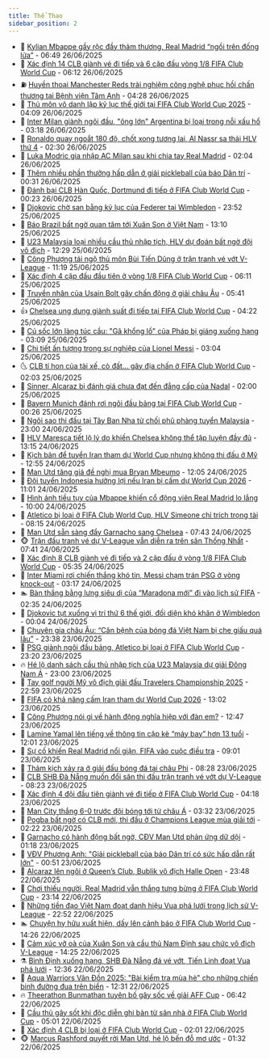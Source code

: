 ```yaml
---
title: Thể Thao
sidebar_position: 2
---
```


<!-- dantri-the-thao:START -->
- 🎡 [Kylian Mbappe gầy rộc đầy thảm thương, Real Madrid “ngồi trên đống lửa”](https://dantri.com.vn/the-thao/kylian-mbappe-gay-roc-day-tham-thuong-real-madrid-ngoi-tren-dong-lua-20250626134554099.htm) - 06:49 26/06/2025
- 💯 [Xác định 14 CLB giành vé đi tiếp và 6 cặp đấu vòng 1/8 FIFA Club World Cup](https://dantri.com.vn/the-thao/xac-dinh-14-clb-gianh-ve-di-tiep-va-6-cap-dau-vong-18-fifa-club-world-cup-20250626131157567.htm) - 06:12 26/06/2025
- ⛽️ [Huyền thoại Manchester Reds trải nghiệm công nghệ phục hồi chấn thương tại Bệnh viện Tâm Anh](https://dantri.com.vn/the-thao/huyen-thoai-manchester-reds-trai-nghiem-cong-nghe-phuc-hoi-chan-thuong-tai-benh-vien-tam-anh-20250626111917018.htm) - 04:28 26/06/2025
- 💃 [Thủ môn vô danh lập kỷ lục thế giới tại FIFA Club World Cup 2025](https://dantri.com.vn/the-thao/thu-mon-vo-danh-lap-ky-luc-the-gioi-tai-fifa-club-world-cup-2025-20250626103756727.htm) - 04:09 26/06/2025
- 🌈 [Inter Milan giành ngôi đầu, &quot;ông lớn&quot; Argentina bị loại trong nỗi xấu hổ](https://dantri.com.vn/the-thao/inter-milan-gianh-ngoi-dau-ong-lon-argentina-bi-loai-trong-noi-xau-ho-20250626101829683.htm) - 03:18 26/06/2025
- 🦅 [Ronaldo quay ngoắt 180 độ, chốt xong tương lai, Al Nassr sa thải HLV thứ 4](https://dantri.com.vn/the-thao/ronaldo-quay-ngoat-180-do-chot-xong-tuong-lai-al-nassr-sa-thai-hlv-thu-4-20250626093017399.htm) - 02:30 26/06/2025
- 🌝 [Luka Modric gia nhập AC Milan sau khi chia tay Real Madrid](https://dantri.com.vn/the-thao/luka-modric-gia-nhap-ac-milan-sau-khi-chia-tay-real-madrid-20250626083235028.htm) - 02:04 26/06/2025
- 🚀 [Thêm nhiều phần thưởng hấp dẫn ở giải pickleball của báo Dân trí](https://dantri.com.vn/the-thao/them-nhieu-phan-thuong-hap-dan-o-giai-pickleball-cua-bao-dan-tri-20250626072333187.htm) - 00:31 26/06/2025
- 🎉 [Đánh bại CLB Hàn Quốc, Dortmund đi tiếp ở FIFA Club World Cup](https://dantri.com.vn/the-thao/danh-bai-clb-han-quoc-dortmund-di-tiep-o-fifa-club-world-cup-20250626070949101.htm) - 00:23 26/06/2025
- 📝 [Djokovic chờ san bằng kỷ lục của Federer tại Wimbledon](https://dantri.com.vn/the-thao/djokovic-cho-san-bang-ky-luc-cua-federer-tai-wimbledon-20250626064429848.htm) - 23:52 25/06/2025
- 🦄 [Báo Brazil bất ngờ quan tâm tới Xuân Son ở Việt Nam](https://dantri.com.vn/the-thao/bao-brazil-bat-ngo-quan-tam-toi-xuan-son-o-viet-nam-20250625201018319.htm) - 13:10 25/06/2025
- 🎉 [U23 Malaysia loại nhiều cầu thủ nhập tịch, HLV dự đoán bất ngờ đội vô địch](https://dantri.com.vn/the-thao/u23-malaysia-loai-nhieu-cau-thu-nhap-tich-hlv-du-doan-bat-ngo-doi-vo-dich-20250625192933935.htm) - 12:29 25/06/2025
- 💼 [Công Phượng tái ngộ thủ môn Bùi Tiến Dũng ở trận tranh vé vớt V-League](https://dantri.com.vn/the-thao/cong-phuong-tai-ngo-thu-mon-bui-tien-dung-o-tran-tranh-ve-vot-v-league-20250625144640770.htm) - 11:19 25/06/2025
- 🤡 [Xác định 4 cặp đấu đầu tiên ở vòng 1/8 FIFA Club World Cup](https://dantri.com.vn/the-thao/xac-dinh-4-cap-dau-dau-tien-o-vong-18-fifa-club-world-cup-20250625131042558.htm) - 06:11 25/06/2025
- 🦆 [Truyền nhân của Usain Bolt gây chấn động ở giải châu Âu](https://dantri.com.vn/the-thao/truyen-nhan-cua-usain-bolt-gay-chan-dong-o-giai-chau-au-20250625124050946.htm) - 05:41 25/06/2025
- 👍 [Chelsea ung dung giành suất đi tiếp tại FIFA Club World Cup](https://dantri.com.vn/the-thao/chelsea-ung-dung-gianh-suat-di-tiep-tai-fifa-club-world-cup-20250625112237429.htm) - 04:22 25/06/2025
- 💼 [Cú sốc lớn làng túc cầu: &quot;Gã khổng lồ&quot; của Pháp bị giáng xuống hạng](https://dantri.com.vn/the-thao/cu-soc-lon-lang-tuc-cau-ga-khong-lo-cua-phap-bi-giang-xuong-hang-20250625100825232.htm) - 03:09 25/06/2025
- 🦒 [Chi tiết ấn tượng trong sự nghiệp của Lionel Messi](https://dantri.com.vn/the-thao/chi-tiet-an-tuong-trong-su-nghiep-cua-lionel-messi-20250625094948151.htm) - 03:04 25/06/2025
- 🌜 [CLB tí hon của tài xế, cò đất… gây địa chấn ở FIFA Club World Cup](https://dantri.com.vn/the-thao/clb-ti-hon-cua-tai-xe-co-dat-gay-dia-chan-o-fifa-club-world-cup-20250625090307911.htm) - 02:03 25/06/2025
- 🦆 [Sinner, Alcaraz bị đánh giá chưa đạt đến đẳng cấp của Nadal](https://dantri.com.vn/the-thao/sinner-alcaraz-bi-danh-gia-chua-dat-den-dang-cap-cua-nadal-20250625084333319.htm) - 02:00 25/06/2025
- 💪 [Bayern Munich đánh rơi ngôi đầu bảng tại FIFA Club World Cup](https://dantri.com.vn/the-thao/bayern-munich-danh-roi-ngoi-dau-bang-tai-fifa-club-world-cup-20250625070953797.htm) - 00:26 25/06/2025
- 🧠 [Ngôi sao thi đấu tại Tây Ban Nha từ chối phũ phàng tuyển Malaysia](https://dantri.com.vn/the-thao/ngoi-sao-thi-dau-tai-tay-ban-nha-tu-choi-phu-phang-tuyen-malaysia-20250624154517639.htm) - 23:00 24/06/2025
- 🦄 [HLV Maresca tiết lộ lý do khiến Chelsea không thể tập luyện đầy đủ](https://dantri.com.vn/the-thao/hlv-maresca-tiet-lo-ly-do-khien-chelsea-khong-the-tap-luyen-day-du-20250624182931638.htm) - 13:15 24/06/2025
- 🥸 [Kịch bản để tuyển Iran tham dự World Cup nhưng không thi đấu ở Mỹ](https://dantri.com.vn/the-thao/kich-ban-de-tuyen-iran-tham-du-world-cup-nhung-khong-thi-dau-o-my-20250624195504753.htm) - 12:55 24/06/2025
- 🤠 [Man Utd tăng giá đề nghị mua Bryan Mbeumo](https://dantri.com.vn/the-thao/man-utd-tang-gia-de-nghi-mua-bryan-mbeumo-20250624164218223.htm) - 12:05 24/06/2025
- 👺 [Đội tuyển Indonesia hưởng lợi nếu Iran bị cấm dự World Cup 2026](https://dantri.com.vn/the-thao/doi-tuyen-indonesia-huong-loi-neu-iran-bi-cam-du-world-cup-2026-20250624144407383.htm) - 11:01 24/06/2025
- 📝 [Hình ảnh tiều tụy của Mbappe khiến cổ động viên Real Madrid lo lắng](https://dantri.com.vn/the-thao/hinh-anh-tieu-tuy-cua-mbappe-khien-co-dong-vien-real-madrid-lo-lang-20250624140820132.htm) - 10:00 24/06/2025
- 🦆 [Atletico bị loại ở FIFA Club World Cup, HLV Simeone chỉ trích trọng tài](https://dantri.com.vn/the-thao/atletico-bi-loai-o-fifa-club-world-cup-hlv-simeone-chi-trich-trong-tai-20250624121835275.htm) - 08:15 24/06/2025
- 🥳 [Man Utd sẵn sàng đẩy Garnacho sang Chelsea](https://dantri.com.vn/the-thao/man-utd-san-sang-day-garnacho-sang-chelsea-20250624144333406.htm) - 07:43 24/06/2025
- 🐵 [Trận đấu tranh vé dự V-League vẫn diễn ra trên sân Thống Nhất](https://dantri.com.vn/the-thao/tran-dau-tranh-ve-du-v-league-van-dien-ra-tren-san-thong-nhat-20250624123831756.htm) - 07:41 24/06/2025
- 🤩 [Xác định 8 CLB giành vé đi tiếp và 2 cặp đấu ở vòng 1/8 FIFA Club World Cup](https://dantri.com.vn/the-thao/xac-dinh-8-clb-gianh-ve-di-tiep-va-2-cap-dau-o-vong-18-fifa-club-world-cup-20250624123504001.htm) - 05:35 24/06/2025
- 🤠 [Inter Miami rơi chiến thắng khó tin, Messi chạm trán PSG ở vòng knock-out](https://dantri.com.vn/the-thao/inter-miami-roi-chien-thang-kho-tin-messi-cham-tran-psg-o-vong-knock-out-20250624101720088.htm) - 03:17 24/06/2025
- 🏊 [Bàn thắng bằng lưng siêu dị của “Maradona mới” đi vào lịch sử FIFA](https://dantri.com.vn/the-thao/ban-thang-bang-lung-sieu-di-cua-maradona-moi-di-vao-lich-su-fifa-20250624093533965.htm) - 02:35 24/06/2025
- 🗽 [Djokovic tụt xuống vị trí thứ 6 thế giới, đối diện khó khăn ở Wimbledon](https://dantri.com.vn/the-thao/djokovic-tut-xuong-vi-tri-thu-6-the-gioi-doi-dien-kho-khan-o-wimbledon-20250624065753682.htm) - 00:04 24/06/2025
- 🚀 [Chuyên gia châu Âu: “Căn bệnh của bóng đá Việt Nam bị che giấu quá lâu”](https://dantri.com.vn/the-thao/chuyen-gia-chau-au-can-benh-cua-bong-da-viet-nam-bi-che-giau-qua-lau-20250618202137426.htm) - 23:38 23/06/2025
- 🎉 [PSG giành ngôi đầu bảng, Atletico bị loại ở FIFA Club World Cup](https://dantri.com.vn/the-thao/psg-gianh-ngoi-dau-bang-atletico-bi-loai-o-fifa-club-world-cup-20250624061301264.htm) - 23:20 23/06/2025
- 🔥 [Hé lộ danh sách cầu thủ nhập tịch của U23 Malaysia dự giải Đông Nam Á](https://dantri.com.vn/the-thao/he-lo-danh-sach-cau-thu-nhap-tich-cua-u23-malaysia-du-giai-dong-nam-a-20250623185715907.htm) - 23:00 23/06/2025
- 🎉 [Tay golf người Mỹ vô địch giải đấu Travelers Championship 2025](https://dantri.com.vn/the-thao/tay-golf-nguoi-my-vo-dich-giai-dau-travelers-championship-2025-20250623225549795.htm) - 22:59 23/06/2025
- 🎡 [FIFA có khả năng cấm Iran tham dự World Cup 2026](https://dantri.com.vn/the-thao/fifa-co-kha-nang-cam-iran-tham-du-world-cup-2026-20250623183908834.htm) - 13:02 23/06/2025
- 🐻 [Công Phượng nói gì về hành động nghĩa hiệp với đàn em?](https://dantri.com.vn/the-thao/cong-phuong-noi-gi-ve-hanh-dong-nghia-hiep-voi-dan-em-20250623194708047.htm) - 12:47 23/06/2025
- 🌊 [Lamine Yamal lên tiếng về thông tin cặp kè “máy bay” hơn 13 tuổi](https://dantri.com.vn/the-thao/lamine-yamal-len-tieng-ve-thong-tin-cap-ke-may-bay-hon-13-tuoi-20250623190100793.htm) - 12:01 23/06/2025
- 💃 [Sự cố khiến Real Madrid nổi giận, FIFA vào cuộc điều tra](https://dantri.com.vn/the-thao/su-co-khien-real-madrid-noi-gian-fifa-vao-cuoc-dieu-tra-20250623154943698.htm) - 09:01 23/06/2025
- 🤔 [Thảm kịch xảy ra ở giải đấu bóng đá tại châu Phi](https://dantri.com.vn/the-thao/tham-kich-xay-ra-o-giai-dau-bong-da-tai-chau-phi-20250623150138039.htm) - 08:28 23/06/2025
- 🤭 [CLB SHB Đà Nẵng muốn đổi sân thi đấu trận tranh vé vớt dự V-League](https://dantri.com.vn/the-thao/clb-shb-da-nang-muon-doi-san-thi-dau-tran-tranh-ve-vot-du-v-league-20250623132340279.htm) - 08:23 23/06/2025
- 👹 [Xác định 4 đội đầu tiên giành vé đi tiếp ở FIFA Club World Cup](https://dantri.com.vn/the-thao/xac-dinh-4-doi-dau-tien-gianh-ve-di-tiep-o-fifa-club-world-cup-20250623111803218.htm) - 04:18 23/06/2025
- 🗽 [Man City thắng 6-0 trước đội bóng tới từ châu Á](https://dantri.com.vn/the-thao/man-city-thang-6-0-truoc-doi-bong-toi-tu-chau-a-20250623103202056.htm) - 03:32 23/06/2025
- 🥳 [Pogba bất ngờ có CLB mới, thi đấu ở Champions League mùa giải tới](https://dantri.com.vn/the-thao/pogba-bat-ngo-co-clb-moi-thi-dau-o-champions-league-mua-giai-toi-20250623092225876.htm) - 02:22 23/06/2025
- 💃 [Garnacho có hành động bất ngờ, CĐV Man Utd phản ứng dữ dội](https://dantri.com.vn/the-thao/garnacho-co-hanh-dong-bat-ngo-cdv-man-utd-phan-ung-du-doi-20250623075241861.htm) - 01:18 23/06/2025
- 🧰 [VĐV Phương Anh: &quot;Giải pickleball của báo Dân trí có sức hấp dẫn rất lớn&quot;](https://dantri.com.vn/the-thao/vdv-phuong-anh-giai-pickleball-cua-bao-dan-tri-co-suc-hap-dan-rat-lon-20250622230114895.htm) - 00:51 23/06/2025
- 💪 [Alcaraz lên ngôi ở Queen’s Club, Bublik vô địch Halle Open](https://dantri.com.vn/the-thao/alcaraz-len-ngoi-o-queens-club-bublik-vo-dich-halle-open-20250623064550726.htm) - 23:48 22/06/2025
- 🚀 [Chơi thiếu người, Real Madrid vẫn thắng tưng bừng ở FIFA Club World Cup](https://dantri.com.vn/the-thao/choi-thieu-nguoi-real-madrid-van-thang-tung-bung-o-fifa-club-world-cup-20250623061313086.htm) - 23:14 22/06/2025
- 🤠 [Những tiền đạo Việt Nam đoạt danh hiệu Vua phá lưới trong lịch sử V-League](https://dantri.com.vn/the-thao/nhung-tien-dao-viet-nam-doat-danh-hieu-vua-pha-luoi-trong-lich-su-v-league-20250622225436068.htm) - 22:52 22/06/2025
- 🏊 [Chuyện hy hữu xuất hiện, dấy lên cảnh báo ở FIFA Club World Cup](https://dantri.com.vn/the-thao/chuyen-hy-huu-xuat-hien-day-len-canh-bao-o-fifa-club-world-cup-20250622184002065.htm) - 14:26 22/06/2025
- 🦄 [Cảm xúc vỡ oà của Xuân Son và cầu thủ Nam Định sau chức vô địch V-League](https://dantri.com.vn/the-thao/cam-xuc-vo-oa-cua-xuan-son-va-cau-thu-nam-dinh-sau-chuc-vo-dich-v-league-20250622210816550.htm) - 14:25 22/06/2025
- ⚗️ [Bình Định xuống hạng, SHB Đà Nẵng đá vé vớt, Tiến Linh đoạt Vua phá lưới](https://dantri.com.vn/the-thao/binh-dinh-xuong-hang-shb-da-nang-da-ve-vot-tien-linh-doat-vua-pha-luoi-20250622193001868.htm) - 12:36 22/06/2025
- 🥷 [Aqua Warriors Vân Đồn 2025: &quot;Bài kiểm tra mùa hè&quot; cho những chiến binh đường đua trên biển](https://dantri.com.vn/the-thao/aqua-warriors-van-don-2025-bai-kiem-tra-mua-he-cho-nhung-chien-binh-duong-dua-tren-bien-20250622190313764.htm) - 12:31 22/06/2025
- 🔥 [Theerathon Bunmathan tuyên bố gây sốc về giải AFF Cup](https://dantri.com.vn/the-thao/theerathon-bunmathan-tuyen-bo-gay-soc-ve-giai-aff-cup-20250622134145812.htm) - 06:42 22/06/2025
- 🦅 [Cầu thủ gây sốt khi độc diễn ghi bàn từ sân nhà ở FIFA Club World Cup](https://dantri.com.vn/the-thao/cau-thu-gay-sot-khi-doc-dien-ghi-ban-tu-san-nha-o-fifa-club-world-cup-20250622114522483.htm) - 05:01 22/06/2025
- 🌝 [Xác định 4 CLB bị loại ở FIFA Club World Cup](https://dantri.com.vn/the-thao/xac-dinh-4-clb-bi-loai-o-fifa-club-world-cup-20250622084219150.htm) - 02:01 22/06/2025
- 🐵 [Marcus Rashford quyết rời Man Utd, hé lộ bến đỗ mơ ước](https://dantri.com.vn/the-thao/marcus-rashford-quyet-roi-man-utd-he-lo-ben-do-mo-uoc-20250622080234527.htm) - 01:32 22/06/2025<!-- dantri-the-thao:END -->
